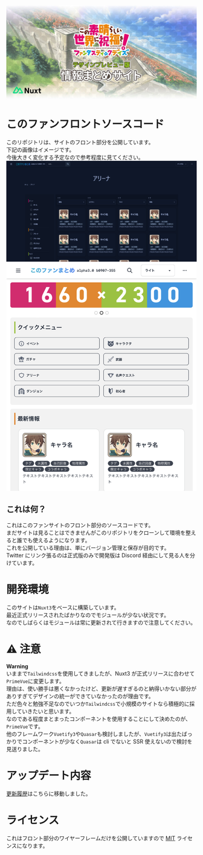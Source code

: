 ![artbord](assets/docimg/artbord.jpg)

# このファンフロントソースコード

このリポジトリは、サイトのフロント部分を公開しています。  
下記の画像はイメージです。  
今後大きく変化する予定なので参考程度に見てください。
![picture 2](assets/docimg/2.png)
![picture 3](assets/docimg/3.png)

## これは何？

これはこのファンサイトのフロント部分のソースコードです。  
まだサイトは見ることはできませんがこのリポジトリをクローンして環境を整えると誰でも使えるようになります。  
これを公開している理由は、単にバージョン管理と保存が目的です。  
Twitter にリンク張るのは正式版のみで開発版は Discord 経由にして見る人を分けています。

# 開発環境

このサイトは`Nuxt3`をベースに構築しています。  
最近正式リリースされたばかりなのでモジュールが少ない状況です。  
なのでしばらくはモジュールは常に更新されて行きますので注意してください。

# ⚠ 注意

**Warning**  
いままで`Tailwindcss`を使用してきましたが、Nuxt3 が正式リリースに合わせて`PrimeVue`に変更します。  
理由は、使い勝手は悪くなかったけど、更新が遅すぎるのと納得いかない部分がありすぎてデザインの統一ができていなかったのが理由です。  
ただ色々と勉強不足なのでいつか`Tailwindcss`で小規模のサイトなら積極的に採用していきたいと思います。  
なのである程度まとまったコンポーネントを使用することにして決めたのが、`PrimeVue`です。  
他のフレームワーク`Vuetify3`や`Quasar`も検討しましたが、`Vuetify3`は出たばっかりでコンポーネントが少なく`Quasar`は cli でないと SSR 使えないので検討を見送りました。

# アップデート内容

[更新履歴](https://github.com/slimelab060/Konosubainfo_Design/blob/beta2/CHANGELOG.md)はこちらに移動しました。

# ライセンス

これはフロント部分のワイヤーフレームだけを公開していますので [MIT](https://github.com/slimelab060/Konosubainfo_Design/blob/main/LICENSE)
ライセンスになります。
